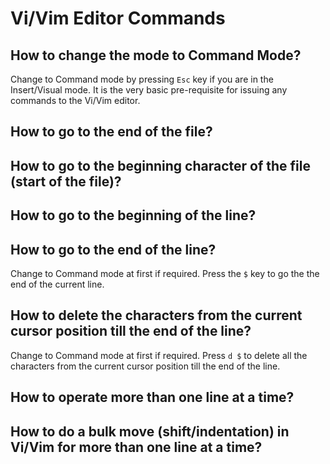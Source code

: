 # Vi/Vim Editor Commands

## How to change the mode to Command Mode?

Change to Command mode by pressing `Esc` key if you are in the Insert/Visual mode.
It is the very basic pre-requisite for issuing any commands to the Vi/Vim editor. 

## How to go to the end of the file?

## How to go to the beginning character of the file (start of the file)?

## How to go to the beginning of the line?

## How to go to the end of the line?
Change to Command mode at first if required.
Press the `$` key to go the the end of the current line.

## How to delete the characters from the current cursor position till the end of the line?
Change to Command mode at first if required.
Press `d $` to delete all the characters from the current cursor position till the end of the line.

## How to operate more than one line at a time?

## How to do a bulk move (shift/indentation) in Vi/Vim for more than one line at a time?
